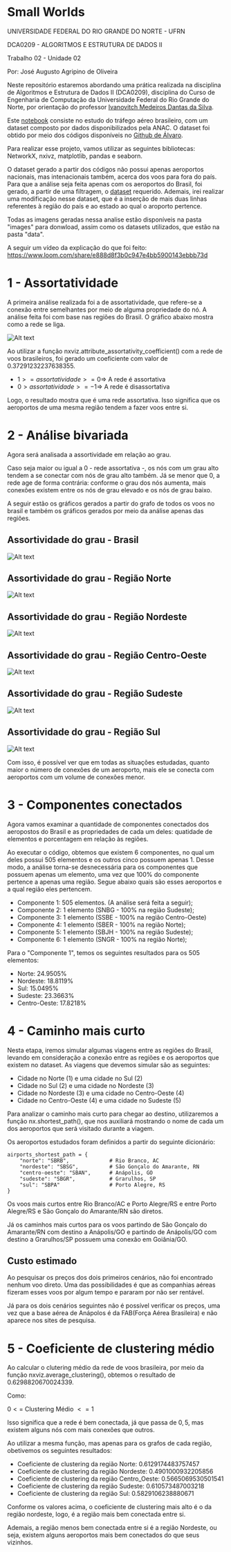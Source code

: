 # Small Worlds

UNIVERSIDADE FEDERAL DO RIO GRANDE DO NORTE - UFRN

DCA0209 - ALGORITMOS E ESTRUTURA DE DADOS II

Trabalho 02 - Unidade 02

Por: José Augusto Agripino de Oliveira

Neste repositório estaremos abordando uma prática realizada na disciplina de Algoritmos e Estrutura de Dados II (DCA0209), disciplina do Curso de Engenharia de Computação da Universidade Federal do Rio Grande do Norte, por orientação do professor [Ivanovitch Medeiros Dantas da Silva](https://github.com/ivanovitchm).

Este [notebook](https://github.com/AugustoOliveira099/Data-Structure-II/blob/main/Small_Worlds/Small_Worlds.ipynb) consiste no estudo do tráfego aéreo brasileiro, com um dataset composto por dados disponibilizados pela ANAC. O dataset foi obtido por meio dos códigos disponíveis no [Github de Álvaro](https://github.com/alvarofpp/dataset-flights-brazil).

Para realizar esse projeto, vamos utilizar as seguintes bibliotecas: NetworkX, nxivz, matplotlib, pandas e seaborn.

O dataset gerado a partir dos códigos não possui apenas aeroportos nacionais, mas intenacionais também, acerca dos voos para fora do país. Para que a análise seja feita apenas com os aeroportos do Brasil, foi gerado, a partir de uma filtragem, o [dataset](https://github.com/AugustoOliveira099/Data-Structure-II/blob/main/Small_Worlds/data/air_traffic_brasil.graphml) requerido. Ademais, irei realizar uma modificação nesse dataset, que é a inserção de mais duas linhas referentes à região do país e ao estado ao qual o aroporto pertence.

Todas as imagens geradas nessa analise estão disponíveis na pasta "images" para donwload, assim como os datasets utilizados, que estão na pasta "data".

A seguir um vídeo da explicação do que foi feito:
https://www.loom.com/share/e888d8f3b0c947e4bb5900143ebbb73d


# 1 - Assortatividade

A primeira análise realizada foi a de assortatividade, que refere-se a conexão entre semelhantes por meio de alguma propriedade do nó. A análise feita foi com base nas regiões do Brasil. O gráfico abaixo mostra como a rede se liga.

![Alt text](https://github.com/AugustoOliveira099/Data-Structure-II/blob/main/Small_Worlds/Images/assortativity.png)

Ao utilizar a função nxviz.attribute_assortativity_coefficient() com a rede de voos brasileiros, foi gerado um coeficiente com valor de $0.37291232237638355$.

- $1 >= assortatividade >= 0 \Rightarrow$ A rede é assortativa
- $0 > assortatividade >= -1 \Rightarrow$ A rede é disassortativa

Logo, o resultado mostra que é uma rede assortativa. Isso significa que os aeroportos de uma mesma região tendem a fazer voos entre si.


# 2 - Análise bivariada

Agora será analisada a assortividade em relação ao grau. 

Caso seja maior ou igual a $0$ - rede assortativa -, os nós com um grau alto tendem a se conectar com nós de grau alto também. Já se menor que $0$, a rede age de forma contrária: conforme o grau dos nós aumenta, mais conexões existem entre os nós de grau elevado e os nós de grau baixo.

A seguir estão os gráficos gerados a partir do grafo de todos os voos no brasil e também os gráficos gerados por meio da análise apenas das regiões.

## Assortividade do grau - Brasil

![Alt text](https://github.com/AugustoOliveira099/Data-Structure-II/blob/main/Small_Worlds/Images/Brazil_degree_assortativity.png)

## Assortividade do grau - Região Norte

![Alt text](https://github.com/AugustoOliveira099/Data-Structure-II/blob/main/Small_Worlds/Images/NORTE_degree_assortativity.png)

## Assortividade do grau - Região Nordeste

![Alt text](https://github.com/AugustoOliveira099/Data-Structure-II/blob/main/Small_Worlds/Images/NORDESTE_degree_assortativity.png)

## Assortividade do grau - Região Centro-Oeste

![Alt text](https://github.com/AugustoOliveira099/Data-Structure-II/blob/main/Small_Worlds/Images/CENTRO-OESTE_degree_assortativity.png)

## Assortividade do grau - Região Sudeste

![Alt text](https://github.com/AugustoOliveira099/Data-Structure-II/blob/main/Small_Worlds/Images/SUDESTE_degree_assortativity.png)

## Assortividade do grau - Região Sul

![Alt text](https://github.com/AugustoOliveira099/Data-Structure-II/blob/main/Small_Worlds/Images/SUL_degree_assortativity.png)

Com isso, é possível ver que em todas as situações estudadas, quanto maior o número de conexões de um aeroporto, mais ele se conecta com aeroportos com um volume de conexões menor.


# 3 - Componentes conectados

Agora vamos examinar a quantidade de componentes conectados dos aeropostos do Brasil e as propriedades de cada um deles: quatidade de elementos e porcentagem em relação às regiões.

Ao executar o código, obtemos que existem 6 componentes, no qual um deles possui 505 elementos e os outros cinco possuem apenas 1. Desse modo, a análise torna-se desnecessária para os componentes que possuem apenas um elemento, uma vez que 100% do componente pertence a apenas uma região. Segue abaixo quais são esses aeroportos e a qual região eles pertencem.

- Componente 1: $505$ elementos. (A análise será feita a seguir);
- Componente 2: $1$ elemento (SNBG - 100% na região Sudeste);
- Componente 3: $1$ elemento (SSBE - 100% na região Centro-Oeste)
- Componente 4: $1$ elemento (SBER - 100% na região Norte);
- Componente 5: $1$ elemento (SBJH - 100% na região Sudeste);
- Componente 6: $1$ elemento (SNGR - 100% na região Norte);

Para o "Componente 1", temos os seguintes resultados para os $505$ elementos:

- Norte: $24.9505$%
- Nordeste: $18.8119$%
- Sul: $15.0495$%
- Sudeste: $23.3663$%
- Centro-Oeste: $17.8218$%

# 4 - Caminho mais curto

Nesta etapa, iremos simular algumas viagens entre as regiões do Brasil, levando em consideração a conexão entre as regiões e os aeroportos que existem no dataset. As viagens que devemos simular são as seguintes:

- Cidade no Norte (1) e uma cidade no Sul (2)
- Cidade no Sul (2) e uma cidade no Nordeste (3)
- Cidade no Nordeste (3) e uma cidade no Centro-Oeste (4)
- Cidade no Centro-Oeste (4) e uma cidade no Sudeste (5)

Para analizar o caminho mais curto para chegar ao destino, utilizaremos a função nx.shortest_path(), que nos auxiliará mostrando o nome de cada um dos aeroportos que será visitado durante a viagem.

Os aeroportos estudados foram definidos a partir do seguinte dicionário:

```
airports_shortest_path = {
    "norte": "SBRB",             # Rio Branco, AC
    "nordeste": "SBSG",          # São Gonçalo do Amarante, RN
    "centro-oeste": "SBAN",      # Anápolis, GO
    "sudeste": "SBGR",           # Grarulhos, SP
    "sul": "SBPA"                # Porto Alegre, RS
}
```

Os voos mais curtos entre Rio Branco/AC e Porto Alegre/RS e entre Porto Alegre/RS e São Gonçalo do Amarante/RN são diretos. 

Já os caminhos mais curtos para os voos partindo de São Gonçalo do Amarante/RN com destino a Anápolis/GO e partindo de Anápolis/GO com destino a Grarulhos/SP possuem uma conexão em Goiânia/GO.

## Custo estimado

Ao pesquisar os preços dos dois primeiros cenários, não foi encontrado nenhum voo direto. Uma das possibilidades é que as companhias aéreas fizeram esses voos por algum tempo e pararam  por não ser rentável.

Já para os dois cenários seguintes não é possível verificar os preços, uma vez que a base aérea de Anápolos é da FAB(Força Aérea Brasileira) e não aparece nos sites de pesquisa.


# 5 - Coeficiente de clustering médio

Ao calcular o clutering médio da rede de voos brasileira, por meio da função nxviz.average_clustering(), obtemos o resultado de $0.6298820670024339$.

Como: 

$0 <=$ Clustering Médio $<= 1$

Isso significa que a rede é bem conectada, já que passa de $0,5$, mas existem alguns nós com mais conexões que outros.

Ao utilizar a mesma função, mas apenas para os grafos de cada região, obetivemos os seguintes resultados:

- Coeficiente de clustering da região Norte:  0.6129174483757457
- Coeficiente de clustering da região Nordeste:  0.4901000932205856
- Coeficiente de clustering da região Centro_Oeste:  0.5665069530501541
- Coeficiente de clustering da região Sudeste:  0.610573487003218
- Coeficiente de clustering da região Sul:  0.5829106238880671

Conforme os valores acima, o coeficiente de clustering mais alto é o da região nordeste, logo, é a região mais bem conectada entre si.

Ademais, a região menos bem conectada entre si é a região Nordeste, ou seja, existem alguns aeroportos mais bem conectados do que seus vizinhos.
